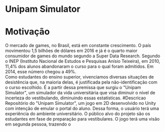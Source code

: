 # Unipam Simulator

# Motivação
O mercado de games, no Brasil, está em constante crescimento. O país movimentou 1,5 bilhões de dólares em 2016 e já é o quarto maior consumidor de games do mundo segundo a Super Data Research.
Segundo o INEP (Instituto Nacional de Estudos e Pesquisas Anísio Teixeira), em 2010, 11,4% dos alunos abandonaram o curso para o qual foram admitidos. Em 2014, esse número chegou a 49%.<br/>
Como estudantes do ensino superior, vivenciamos diversas situações de desistência que, na maioria delas, é justificada pela não-identificação com o curso escolhido. É a partir dessa premissa que surgiu o "Unipam Simulator", um simulador da vida universitária que visa diminuir o nível de incerteza do vestibulando, diminuindo essas estatísticas.
#Descricao
Repositório do "Unipam Simulator", um jogo em 2D desenvolvido no Unity com intenção de emular o portal do aluno. Dessa forma, o usuário terá uma experiência do ambiente universitário. O público alvo do projeto são os estudantes em fase de preparação para vestibulares.
O jogo terá uma visão em segunda pessoa, trazendo o
